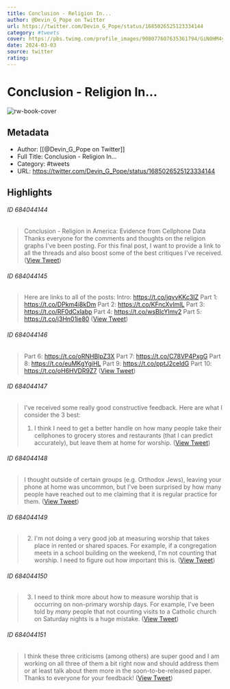 ```yaml
---
title: Conclusion - Religion In...
author: @Devin_G_Pope on Twitter
url: https://twitter.com/Devin_G_Pope/status/1685026525123334144
category: #tweets
cover: https://pbs.twimg.com/profile_images/908077607635361794/GiN0HM4y.jpg
date: 2024-03-03
source: twitter
rating:
---
```

# Conclusion - Religion In...

![rw-book-cover](https://pbs.twimg.com/profile_images/908077607635361794/GiN0HM4y.jpg)

## Metadata
- Author: [[@Devin_G_Pope on Twitter]]
- Full Title: Conclusion - Religion In...
- Category: #tweets
- URL: https://twitter.com/Devin_G_Pope/status/1685026525123334144

## Highlights
###### ID 684044144
> Conclusion - Religion in America: Evidence from Cellphone Data
> Thanks everyone for the comments and thoughts on the religion graphs I've been posting. For this final post, I want to provide a link to all the threads and also boost some of the best critiques I've received. ([View Tweet](https://twitter.com/Devin_G_Pope/status/1685026525123334144))
    
###### ID 684044145
> Here are links to all of the posts:
> Intro: https://t.co/jqvvKKc3IZ
> Part 1: https://t.co/DPkm4i8kDm
> Part 2: https://t.co/KFncXvImlL
> Part 3: https://t.co/RF0dCxlabp
> Part 4: https://t.co/wsBIcYlmv2
> Part 5: https://t.co/j3Hn01ie80 ([View Tweet](https://twitter.com/Devin_G_Pope/status/1685026527497383937))
    
###### ID 684044146
> Part 6: https://t.co/oRNHBlpZ3X
> Part 7: https://t.co/C78VP4PxgG
> Part 8: https://t.co/euMKgYgiHL
> Part 9: https://t.co/pptJ2celdG
> Part 10: https://t.co/oH6HVDR9Z7 ([View Tweet](https://twitter.com/Devin_G_Pope/status/1685026529678446592))
    
###### ID 684044147
> I've received some really good constructive feedback. Here are what I consider the 3 best:
> 1. I think I need to get a better handle on how many people take their cellphones to grocery stores and restaurants (that I can predict accurately), but leave them at home for worship. ([View Tweet](https://twitter.com/Devin_G_Pope/status/1685026532002091009))
    
###### ID 684044148
> I thought outside of certain groups (e.g. Orthodox Jews), leaving your phone at home was uncommon, but I've been surprised by how many people have reached out to me claiming that it is regular practice for them. ([View Tweet](https://twitter.com/Devin_G_Pope/status/1685026534166257665))
    
###### ID 684044149
> 2. I'm not doing a very good job at measuring worship that takes place in rented or shared spaces. For example, if a congregation meets in a school building on the weekend, I'm not counting that worship. I need to figure out how important this is. ([View Tweet](https://twitter.com/Devin_G_Pope/status/1685026536196296705))
    
###### ID 684044150
> 3. I need to think more about how to measure worship that is occurring on non-primary worship days. For example, I've been told by *many* people that not counting visits to a Catholic church on Saturday nights is a huge mistake. ([View Tweet](https://twitter.com/Devin_G_Pope/status/1685026537840451586))
    
###### ID 684044151
> I think these three criticisms (among others) are super good and I am working on all three of them a bit right now and should address them or at least talk about them more in the soon-to-be-released paper. Thanks to everyone for your feedback! ([View Tweet](https://twitter.com/Devin_G_Pope/status/1685026539560214528))
    
